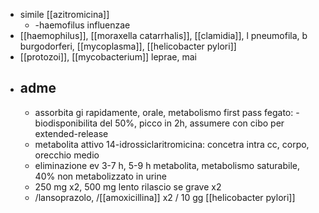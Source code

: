 - simile [[azitromicina]]
	- -haemofilus influenzae
- [[haemophilus]], [[moraxella catarrhalis]], [[clamidia]], l pneumofila, b burgodorferi, [[mycoplasma]], [[helicobacter pylori]]
- [[protozoi]], [[mycobacterium]] leprae, mai
- ## adme
	- assorbita gi rapidamente, orale, metabolismo first pass fegato: -biodisponibilita del 50%, picco in 2h, assumere con cibo per extended-release
	- metabolita attivo 14-idrossiclaritromicina: concetra intra cc, corpo, orecchio medio
	- eliminazione ev 3-7 h, 5-9 h metabolita, metabolismo saturabile, 40% non metabolizzato in urine
	- 250 mg x2, 500 mg lento rilascio se grave x2
	- /lansoprazolo, /[[amoxicillina]] x2 / 10 gg [[helicobacter pylori]]